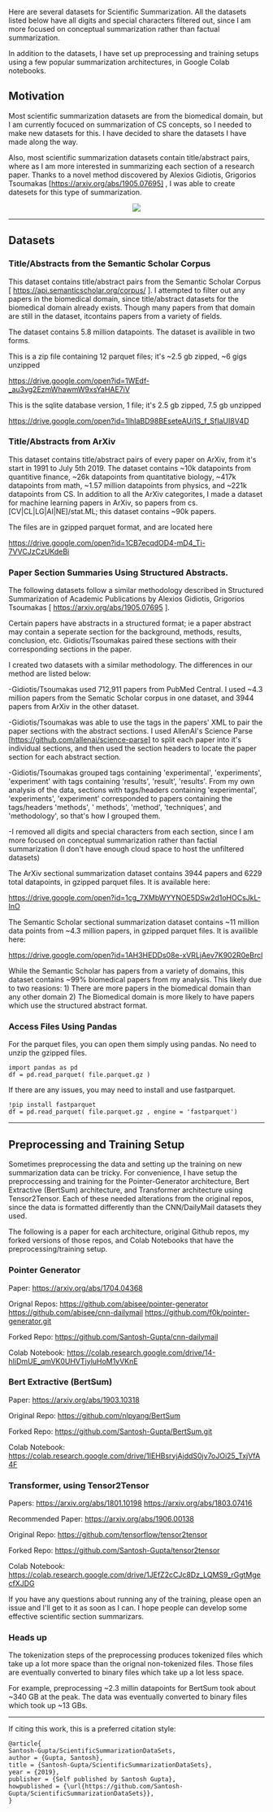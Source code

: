 Here are several datasets for Scientific Summarization. All the datasets listed below have all digits and special characters filtered out, since I am more 
focused on conceptual summarization rather than factual summarization. 

In addition to the datasets, I have set up preprocessing and training setups using a few popular summarization architectures, in Google Colab notebooks. 

## Motivation

Most scientific summarization datasets are from the biomedical domain, but I am currently focuced on summarization of CS concepts, so I needed to make new
datasets for this. I have decided to share the datasets I have made along the way. 

Also, most scientific summarization datasets contain title/abstract pairs, where as I am more interested in summarizing each section of a research paper. 
Thanks to a novel method discovered by Alexios Gidiotis, Grigorios Tsoumakas [https://arxiv.org/abs/1905.07695] , I was able to create datesets for this type of summarization. 

<p align="center">
  <img src="https://i.imgur.com/QYDNT98.png">
</p>


------


## Datasets 

### Title/Abstracts from the Semantic Scholar Corpus

This dataset contains title/abstract pairs from the Semantic Scholar Corpus [  https://api.semanticscholar.org/corpus/ ]. I attempted to filter out any papers 
in the biomedical domain, since title/abstract datasets for the biomedical domain already exists. Though many papers from that domain are still in the dataset, itcontains papers from a variety of fields. 

The dataset contains 5.8 million datapoints. The dataset is availible in two forms. 

This is a zip file containing 12 parquet files; it's ~2.5 gb zipped, ~6 gigs unzipped

https://drive.google.com/open?id=1WEdf-_au3vg2EzmWhawmW9xsYaHAE7iV

This is the sqlite database version, 1 file; it's 2.5 gb zipped, 7.5 gb unzipped

https://drive.google.com/open?id=1IhIaBD98BEseteAUi1S_f_SfIaUI8V4D

### Title/Abstracts from ArXiv

This dataset contains title/abstract pairs of every paper on ArXiv, from it's start in 1991 to July 5th 2019. The dataset contains ~10k datapoints from 
quantitive finance, ~26k datapoints from quantitative biology, ~417k datapoints from math, ~1.57 million datapoints from physics, and ~221k datapoints from CS. 
In addition to all the ArXiv categorites, I made a dataset for machine learning papers in ArXiv, so papers from cs.[CV|CL|LG|AI|NE]/stat.ML; this dataset 
contains ~90k papers.

The files are in gzipped parquet format, and are located here

https://drive.google.com/open?id=1CB7ecqdOD4-mD4_Ti-7VVCJzCzUKdeBi

### Paper Section Summaries Using Structured Abstracts. 

The following datasets follow a similar methodology described in Structured Summarization of Academic Publications by Alexios Gidiotis, Grigorios Tsoumakas 
[ https://arxiv.org/abs/1905.07695 ].

Certain papers have abstracts in a structured format; ie a paper abstract may contain a seperate section for the background, methods, results, conclusion, etc. 
Gidiotis/Tsoumakas paired these sections with their corresponding sections in the paper. 

I created two datasets with a similar methodology. The differences in our method are listed below:

-Gidiotis/Tsoumakas used 712,911 papers from PubMed Central. I used ~4.3 million papers from the Sematic Scholar corpus in one dataset, and 3944 papers from 
ArXiv in the other dataset. 

-Gidiotis/Tsoumakas was able to use the tags in the papers' XML to pair the paper sections with the abstract sections. I used AllenAI's Science Parse 
[https://github.com/allenai/science-parse] to split each paper into it's individual sections, and then used the section headers to locate the paper section for 
each abstract section. 

-Gidiotis/Tsoumakas grouped tags containing 'experimental', 'experiments', 'experiment' with tags containing 'results', 'result', 'results'. From my own analysis
of the data, sections with tags/headers containing 'experimental', 'experiments', 'experiment' corresponded to papers containing the tags/headers 
'methods', ' methods', 'method', 'techniques', and 'methodology', so that's how I grouped them. 

-I removed all digits and special characters from each section, since I am more focused on conceptual summarization rather than factial summarization
(I don't have enough cloud space to host the unfiltered datasets)

The ArXiv sectional summarization dataset contains 3944 papers and 6229 total datapoints, in gzipped parquet files. It is available here: 

https://drive.google.com/open?id=1cg_7XMbWYYNOE5DSw2d1oHOCsJkL-InO

The Semantic Scholar sectional summarization dataset contains ~11 million data points from ~4.3 million papers, in gzipped parquet files. It is availible here:

https://drive.google.com/open?id=1AH3HEDDs08e-xVRLjAev7K902R0eBrcl

While the Semantic Scholar has papers from a variety of domains, this dataset contains ~99% biomedical papers from my analysis. This likely due to 
two reasions: 1) There are more papers in the biomedical domain than any other domain 2) The Biomedical domain is more likely to have papers which use
the structured abstract format. 

### Access Files Using Pandas 

For the parquet files, you can open them simply using pandas. No need to unzip the gzipped files. 

```
import pandas as pd
df = pd.read_parquet( file.parquet.gz )
```

If there are any issues, you may need to install and use fastparquet. 

```
!pip install fastparquet
df = pd.read_parquet( file.parquet.gz , engine = 'fastparquet') 
```

------


## Preprocessing and Training Setup 

Sometimes preprocessing the data and setting up the training on new summarization data can be tricky. For convenience, I have setup the preproccessing and training for the Pointer-Generator architecture, Bert Extractive (BertSum) architecture, and Transformer architecture using Tensor2Tensor. Each of these needed alterations from the original repos, since the data is formatted differently than the CNN/DailyMail datasets they used. 

The following is a paper for each architecture, original Github repos, my forked versions of those repos, and Colab Notebooks that have the preprocessing/training setup. 

### Pointer Generator 

Paper: https://arxiv.org/abs/1704.04368

Orignal Repos: https://github.com/abisee/pointer-generator https://github.com/abisee/cnn-dailymail https://github.com/f0k/pointer-generator.git

Forked Repo: https://github.com/Santosh-Gupta/cnn-dailymail

Colab Notebook: https://colab.research.google.com/drive/14-hIiDmUE_qmVK0UHVTjyluHoM1yVKnE

### Bert Extractive (BertSum)

Paper: https://arxiv.org/abs/1903.10318

Original Repo: https://github.com/nlpyang/BertSum

Forked Repo: https://github.com/Santosh-Gupta/BertSum.git

Colab Notebook: https://colab.research.google.com/drive/1IEHBsryjAjddS0jv7oJOi25_TxjVfA4F

### Transformer, using Tensor2Tensor

Papers: https://arxiv.org/abs/1801.10198 https://arxiv.org/abs/1803.07416

Recommended Paper: https://arxiv.org/abs/1906.00138

Original Repo: https://github.com/tensorflow/tensor2tensor

Forked Repo: https://github.com/Santosh-Gupta/tensor2tensor

Colab Notebook: https://colab.research.google.com/drive/1JEfZ2cCJc8Dz_LQMS9_rGgtMgecfXJDG

If you have any questions about running any of the training, please open an issue and I'll get to it as soon as I can. I hope people can develop some effective scientific section summarizars. 

### Heads up

The tokenization steps of the preprocessing produces tokenized files which take up a lot more space than the orignal non-tokenized files. Those files are eventually converted to binary files which take up a lot less space. 

For example, preprocessing ~2.3 millin datapoints for BertSum took about ~340 GB at the peak. The data was eventually converted to binary files which took up ~13 GBs.

---------------------------------------------

If citing this work, this is a preferred citation style:

    @article{
    Santosh-Gupta/ScientificSummarizationDataSets,
    author = {Gupta, Santosh},
    title = {Santosh-Gupta/ScientificSummarizationDataSets},
    year = {2019},
    publisher = {Self published by Santosh Gupta},
    howpublished = {\url{https://github.com/Santosh-Gupta/ScientificSummarizationDataSets}},
    }


